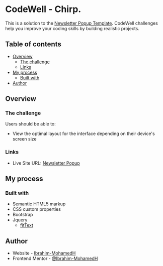# CodeWell - Chirp.

This is a solution to the [Newsletter Popup Template](https://www.codewell.cc/challenges/newsletter-popup-template--60a8db35203a0e6180bb5035). CodeWell challenges help you improve your coding skills by building realistic projects.

## Table of contents

- [Overview](#overview)
  - [The challenge](#the-challenge)
  - [Links](#links)
- [My process](#my-process)
  - [Built with](#built-with)
- [Author](#author)

## Overview

### The challenge

Users should be able to:

- View the optimal layout for the interface depending on their device's screen size

### Links

- Live Site URL: [Newsletter Popup](https://ibrahim-mohamedh.github.io/Newsletter-Popup-Template/)

## My process

### Built with

- Semantic HTML5 markup
- CSS custom properties
- Bootstrap
- Jquery
  - [fitText](https://github.com/davatron5000/FitText.js)

## Author

- Website - [Ibrahim-MohamedH](https://github.com/Ibrahim-MohamedH)
- Frontend Mentor - [@Ibrahim-MohamedH](https://www.frontendmentor.io/profile/Ibrahim-MohamedH)
